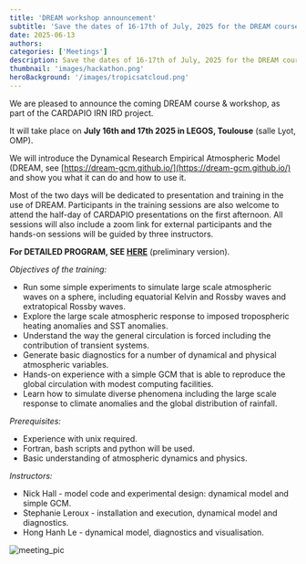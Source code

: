 ```yaml
---
title: 'DREAM workshop announcement'
subtitle: 'Save the dates of 16-17th of July, 2025 for the DREAM course and workshop !'
date: 2025-06-13
authors:
categories: ['Meetings']
description: Save the dates of 16-17th of July, 2025 for the DREAM course and workshop !
thumbnail: 'images/hackathon.png'
heroBackground: '/images/tropicsatcloud.png'
---
```


We are pleased to announce the coming DREAM course & workshop, as part of the CARDAPIO IRN IRD project.

It will take place on **July 16th and 17th 2025 in LEGOS, Toulouse** (salle Lyot, OMP).

We will introduce the Dynamical Research Empirical Atmospheric Model (DREAM, see [https://dream-gcm.github.io/](https://dream-gcm.github.io/) and  show you what it can do and how to use it. 

Most of the two days will be dedicated to presentation and training in the use of DREAM. Participants in the training sessions are also welcome to attend the half-day of CARDAPIO presentations on the first afternoon. All sessions will also include a zoom link for external participants and the hands-on sessions will be guided by three instructors. 

**For DETAILED PROGRAM, SEE [HERE](./images/2025-DREAMworkshop-prog-v1.pdf)** (preliminary version).


_Objectives of the training:_

* Run some simple experiments to simulate large scale atmospheric waves on a sphere, including equatorial Kelvin and Rossby waves and extratopical Rossby waves. 
* Explore the large scale atmospheric response to imposed tropospheric heating anomalies and SST anomalies.
* Understand the way the general circulation is forced including the contribution of transient systems. 
* Generate basic diagnostics for a number of dynamical and physical atmospheric variables. 
* Hands-on experience with a simple GCM that is able to reproduce the global circulation with modest computing facilities. 
* Learn how to simulate diverse phenomena including the large scale response to climate anomalies and the global distribution of rainfall. 

_Prerequisites:_
* Experience with unix required.
* Fortran, bash scripts and python will be used.
* Basic understanding of atmospheric dynamics and physics. 

_Instructors:_
* Nick Hall - model code and experimental design: dynamical model and simple GCM.
* Stephanie Leroux - installation and execution, dynamical model and diagnostics.
* Hong Hanh Le - dynamical model, diagnostics and visualisation.







![meeting_pic](/images/hackathon.png)


